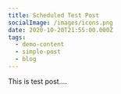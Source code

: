 ```yaml
---
title: Scheduled Test Post
socialImage: /images/icons.png
date: 2020-10-20T21:55:00.000Z
tags:
  - demo-content
  - simple-post
  - blog
---
```

This is test post....